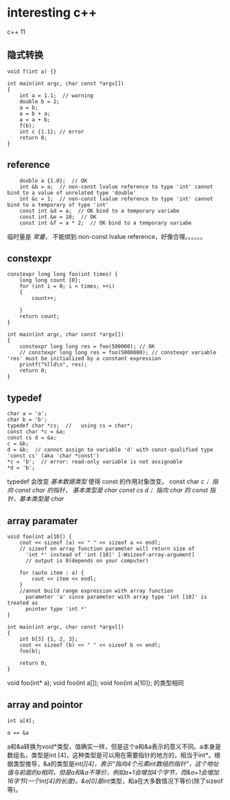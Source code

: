 # interesting c++
c++ 11

## 隐式转换

```
void f(int a) {}

int main(int argc, char const *argv[])
{
	int a = 1.1;  // warning
	double b = 2; 
	a = b;
	a = b + a;
	a = a + b;
	f(b);
	int c {1.1}; // error
	return 0;
}
```


## reference

```
	double a {1.0};  // OK
	int &b = a;  // non-const lvalue reference to type 'int' cannot bind to a value of unrelated type 'double'
	int &c = 1;  // non-const lvalue reference to type 'int' cannot bind to a temporary of type 'int'
	const int &d = a;  // OK bind to a temporary variabe
	const int &e = 10;  // OK
	const int &f = a * 2;  // OK bind to a temporary variabe
```

临时量是 *常量*， 不能绑到 non-const lvalue reference，好像合理。。。。。。

## constexpr
```
constexpr long long foo(int times) {
	long long count {0};
	for (int i = 0; i < times; ++i)
	{
		count++;

	}
	return count;
}

int main(int argc, char const *argv[])
{
	constexpr long long res = foo(500000); // OK
	// constexpr long long res = foo(5000000); // constexpr variable 'res' must be initialized by a constant expression 
	printf("%lld\n", res);
	return 0;
}
```

## typedef

```
char a = 'a';
char b = 'b';
typedef char *cs;  // 	using cs = char*;
const char *c = &a;
const cs d = &a;
c = &b;
d = &b;  // cannot assign to variable 'd' with const-qualified type 'const cs' (aka 'char *const')
*c = 'b';  // error: read-only variable is not assignable
*d = 'b';
```

typedef 会改变 *基本数据类型* 使得 const 的作用对象改变。
const char *c； 指向 const char 的指针， 基本类型是 char
const cs d； 指向 char 的 const 指针，基本类型是 char*


## array paramater

```
void foo(int a[10]) {
	cout << sizeof (a) << " " << sizeof a << endl;
	// sizeof on array function parameter will return size of
      'int *' instead of 'int [10]' [-Wsizeof-array-argument]
      // output is 8(depends on your computer)
	
	for (auto item : a) {
		cout << item << endl;
	}
	//annot build range expression with array function
      parameter 'a' since parameter with array type 'int [10]' is treated as
      pointer type 'int *'
}

int main(int argc, char const *argv[])
{
	int b[3] {1, 2, 3};
	cout << sizeof (b) << " " << sizeof b << endl;
	foo(b);

	return 0;
}
```
void foo(int* a);
void foo(int a[]);
void foo(int a[10]);
的类型相同

## array and pointor

```
int a[4];

a == &a
```
a和&a转换为void\*类型，值确实一样，但是这个a和&a表示的意义不同。a本身是数组名，类型是int [4]，这种类型是可以用在需要指针的地方的，相当于int*。根据类型推导，&a的类型是int(*)[4]，表示"指向4个元素int数组的指针"，这个地址值与前面的a相同，但是a和&a不等价，例如a+1会增加4个字节，而&a+1会增加16字节(一个int[4]的长度)。&a[0]是int*类型，和a在大多数情况下等价(除了sizeof等)。

